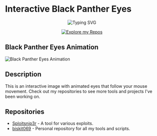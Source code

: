 # Interactive Black Panther Eyes

<p align="center">
  <img src="https://readme-typing-svg.demolab.com?font=Fira+Code&weight=600&pause=1000&color=7B00FF&center=true&vCenter=true&width=380&lines=Script+Kiddie" alt="Typing SVG">
</p>

<p align="center">
  <a href="https://github.com/biskit069?tab=repositories">
    <img src="https://img.shields.io/badge/-Explore%20my%20Repos-24292e?style=for-the-badge&logo=Github" alt="Explore my Repos">
  </a>
</p>

## Black Panther Eyes Animation

![Black Panther Eyes Animation](https://github.com/biskit069/your-repo-name/raw/main/black-panther-eyes.gif)

## Description

This is an interactive image with animated eyes that follow your mouse movement. Check out my repositories to see more tools and projects I've been working on.

## Repositories

- [Sploitsnip3r](https://github.com/biskit069/sploitsnip3r) - A tool for various exploits.
- [biskit069](https://github.com/biskit069) - Personal repository for all my tools and scripts.
